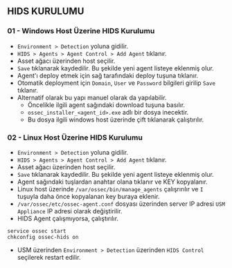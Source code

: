 ## HIDS KURULUMU

### 01 - Windows Host Üzerine HIDS Kurulumu

- `Environment > Detection` yoluna gidilir.
- `HIDS > Agents > Agent Control > Add Agent` tıklanır.
- Asset ağacı üzerinden host seçilir.
- `Save` tıklanarak kaydedilir. Bu şekilde yeni agent listeye eklenmiş olur.
- Agent'ı deploy etmek için sağ tarafındaki deploy tuşuna tıklanır.
- Otomatik deployment için `Domain`, `User` ve `Password` bilgileri girilip `Save` tıklanır.
- Alternatif olarak bu yapı manuel olarak da yapılabilir.
    - Öncelikle ilgili agent sağındaki download tuşuna basılır.
    - `ossec_installer_<agent_id>.exe` adlı bir dosya inecektir.
    - Bu dosya ilgili windows host üzerinde çift tıklanarak çalıştırılır.

### 02 - Linux Host Üzerine HIDS Kurulumu

- `Environment > Detection` yoluna gidilir.
- `HIDS > Agents > Agent Control > Add Agent` tıklanır.
- Asset ağacı üzerinden host seçilir.
- `Save` tıklanarak kaydedilir. Bu şekilde yeni agent listeye eklenmiş olur.
- Agent sağındaki tuşlardan anahtar olana tıklanır ve KEY kopyalanır.
- Linux host üzerinde `/var/ossec/bin/manage_agents` çalışrırılır ve `I` tuşuyla daha önce kopyalanan key buraya eklenir.
- `/var/ossec/etc/ossec-agent.conf` dosyası üzerinden server IP adresi `USM Appliance` IP adresi olarak değiştirilir.
- HIDS Agent çalışmıyorsa, çalıştırılır.

```
service ossec start
chkconfig ossec-hids on
```

- USM üzerinden `Environment > Detection` üzerinden `HIDS Control` seçilerek restart edilir.